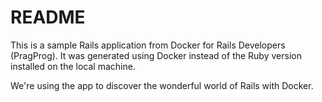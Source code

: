 # README

This is a sample Rails application from Docker for Rails Developers (PragProg). It was generated using Docker instead of the Ruby version installed on the local machine.

We're using the app to discover the wonderful world of Rails with Docker.